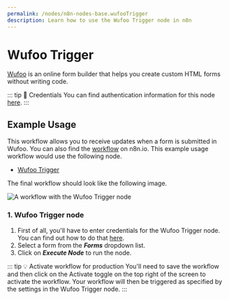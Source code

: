 ```yaml
---
permalink: /nodes/n8n-nodes-base.wufooTrigger
description: Learn how to use the Wufoo Trigger node in n8n
---
```


# Wufoo Trigger

[Wufoo](https://wufoo.com) is an online form builder that helps you create custom HTML forms without writing code.

::: tip 🔑 Credentials
You can find authentication information for this node [here](../../../credentials/Wufoo/README.md).
:::

## Example Usage

This workflow allows you to receive updates when a form is submitted in Wufoo. You can also find the [workflow](https://n8n.io/workflows/703) on n8n.io. This example usage workflow would use the following node.
- [Wufoo Trigger]()

The final workflow should look like the following image.

![A workflow with the Wufoo Trigger node](REDACTED)

### 1. Wufoo Trigger node

1. First of all, you'll have to enter credentials for the Wufoo Trigger node. You can find out how to do that [here](../../../credentials/Wufoo/README.md).
2. Select a form from the ***Forms*** dropdown list.
3. Click on ***Execute Node*** to run the node.

::: tip 💡 Activate workflow for production
You'll need to save the workflow and then click on the Activate toggle on the top right of the screen to activate the workflow. Your workflow will then be triggered as specified by the settings in the Wufoo Trigger node.
:::
